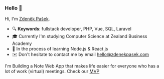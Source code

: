 ### Hello 👋

Hi, I'm [Zdeněk Pašek](https://zdenekpasek.com).

- 🔍 **Keywords**: fullstack developer, PHP, Vue, SQL, Laravel
- 🎓 Currently I'm studying Computer Science at Zealand Business Academy
- 🌱 In the process of learning Node.js & React.js
- ✉️ Don't hesitate to contact me by email hello@zdenekpasek.com

I'm Building a Note Web App that makes life easier for everyone who has a lot of work (virtual) meetings. Check our [MVP](https://advisela.com)
